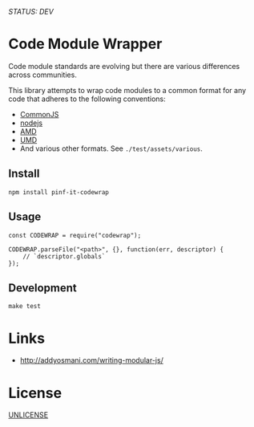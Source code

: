 *STATUS: DEV*

Code Module Wrapper
===================

Code module standards are evolving but there are various differences across communities.

This library attempts to wrap code modules to a common format for
any code that adheres to the following conventions:

  * [CommonJS](http://wiki.commonjs.org/wiki/Modules/1.1)
  * [nodejs](http://nodejs.org/api/modules.html)
  * [AMD](https://github.com/amdjs/amdjs-api/wiki/AMD)
  * [UMD](https://github.com/umdjs/umd)
  * And various other formats. See `./test/assets/various`.


Install
-------

    npm install pinf-it-codewrap


Usage
-----

	const CODEWRAP = require("codewrap");

	CODEWRAP.parseFile("<path>", {}, function(err, descriptor) {
		// `descriptor.globals`
	});


Development
-----------

    make test


Links
=====

  * http://addyosmani.com/writing-modular-js/


License
=======

[UNLICENSE](http://unlicense.org/)
